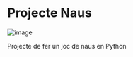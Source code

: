 # Projecte Naus

![image](https://github.com/user-attachments/assets/fc1c413f-b257-4fe9-8c21-66d9dec7a84d)

Projecte de fer un joc de naus en Python
